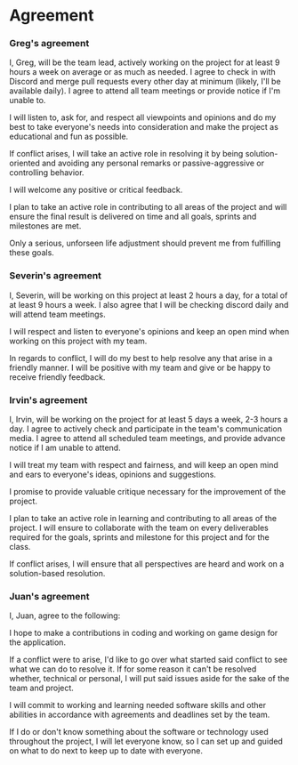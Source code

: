 # Agreement

### Greg's agreement

I, Greg, will be the team lead, actively working on the project for at least 9 hours a week on average or as much as needed. I agree to check in with Discord and merge pull requests every other day at minimum (likely, I'll be available daily). I agree to attend all team meetings or provide notice if I'm unable to.

I will listen to, ask for, and respect all viewpoints and opinions and do my best to take everyone's needs into consideration and make the project as educational and fun as possible.

If conflict arises, I will take an active role in resolving it by being solution-oriented and avoiding any personal remarks or passive-aggressive or controlling behavior.

I will welcome any positive or critical feedback.

I plan to take an active role in contributing to all areas of the project and will ensure the final result is delivered on time and all goals, sprints and milestones are met.

Only a serious, unforseen life adjustment should prevent me from fulfilling these goals.


### Severin's agreement

I, Severin, will be working on this project at least 2 hours a day, for a total of at least 9 hours a week. I also agree that I will be checking discord daily and will attend team meetings.

I will respect and listen to everyone's opinions and keep an open mind when working on this project with my team.

In regards to conflict, I will do my best to help resolve any that arise in a friendly manner. I will be positive with my team and give or be happy to receive friendly feedback. 


### Irvin's agreement

I, Irvin, will be working on the project for at least 5 days a week, 2-3 hours a day. I agree to actively check and participate in the team's communication media. I agree to attend all scheduled team meetings, and provide advance notice if I am unable to attend.

I will treat my team with respect and fairness, and will keep an open mind and ears to everyone's ideas, opinions and suggestions.

I promise to provide valuable critique necessary for the improvement of the project.

I plan to take an active role in learning and contributing to all areas of the project. I will ensure to collaborate with the team on every deliverables required for the goals, sprints and milestone for this project and for the class.

If conflict arises, I will ensure that all perspectives are heard and work on a solution-based resolution.


### Juan's agreement

I, Juan, agree to the following:

I hope to make a contributions in coding and working on game design for the application.

If a conflict were to arise, I'd like to go over what started said conflict to see what we can do to resolve it. If for some reason it can't be resolved whether, technical or personal, I will put said issues aside for the sake of the team and project.

I will commit to working and learning needed software skills and other abilities in accordance with agreements and deadlines set by the team. 

If I do or don't know something about the software or technology used throughout the project, I will let everyone know, so I can set up and guided on what to do next to keep up to date with everyone.
